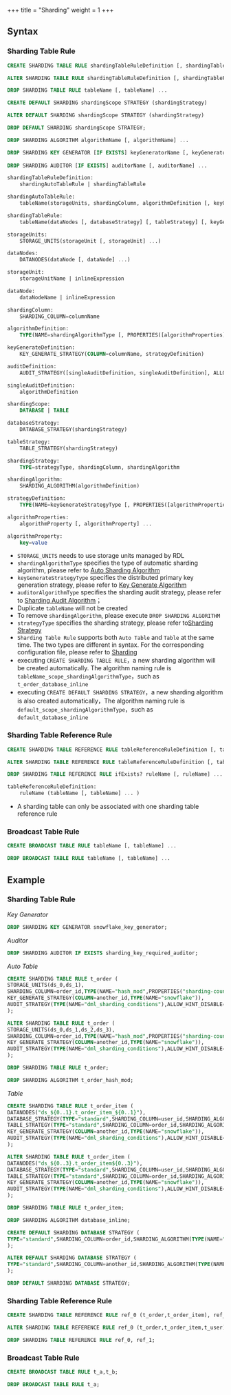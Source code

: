+++
title = "Sharding"
weight = 1
+++

## Syntax

### Sharding Table Rule

```sql
CREATE SHARDING TABLE RULE shardingTableRuleDefinition [, shardingTableRuleDefinition] ...

ALTER SHARDING TABLE RULE shardingTableRuleDefinition [, shardingTableRuleDefinition] ...

DROP SHARDING TABLE RULE tableName [, tableName] ...

CREATE DEFAULT SHARDING shardingScope STRATEGY (shardingStrategy)

ALTER DEFAULT SHARDING shardingScope STRATEGY (shardingStrategy)

DROP DEFAULT SHARDING shardingScope STRATEGY;

DROP SHARDING ALGORITHM algorithmName [, algorithmName] ...

DROP SHARDING KEY GENERATOR [IF EXISTS] keyGeneratorName [, keyGeneratorName] ...
    
DROP SHARDING AUDITOR [IF EXISTS] auditorName [, auditorName] ...

shardingTableRuleDefinition:
    shardingAutoTableRule | shardingTableRule

shardingAutoTableRule:
    tableName(storageUnits, shardingColumn, algorithmDefinition [, keyGenerateDefinition] [, auditDefinition])

shardingTableRule:
    tableName(dataNodes [, databaseStrategy] [, tableStrategy] [, keyGenerateDefinition] [, auditDefinition])

storageUnits:
    STORAGE_UNITS(storageUnit [, storageUnit] ...)

dataNodes:
    DATANODES(dataNode [, dataNode] ...)

storageUnit:
    storageUnitName | inlineExpression

dataNode:
    dataNodeName | inlineExpression

shardingColumn:
    SHARDING_COLUMN=columnName

algorithmDefinition:
    TYPE(NAME=shardingAlgorithmType [, PROPERTIES([algorithmProperties])])

keyGenerateDefinition:
    KEY_GENERATE_STRATEGY(COLUMN=columnName, strategyDefinition)

auditDefinition:
    AUDIT_STRATEGY([singleAuditDefinition, singleAuditDefinition], ALLOW_HINT_DISABLE=true)

singleAuditDefinition:
    algorithmDefinition

shardingScope:
    DATABASE | TABLE

databaseStrategy:
    DATABASE_STRATEGY(shardingStrategy)

tableStrategy:
    TABLE_STRATEGY(shardingStrategy)

shardingStrategy:
    TYPE=strategyType, shardingColumn, shardingAlgorithm

shardingAlgorithm:
    SHARDING_ALGORITHM(algorithmDefinition)

strategyDefinition:
    TYPE(NAME=keyGenerateStrategyType [, PROPERTIES([algorithmProperties])])

algorithmProperties:
    algorithmProperty [, algorithmProperty] ...

algorithmProperty:
    key=value
```
- `STORAGE_UNITS` needs to use storage units managed by RDL
- `shardingAlgorithmType` specifies the type of automatic sharding algorithm, please refer to [Auto Sharding Algorithm](/en/user-manual/common-config/builtin-algorithm/sharding/)
- `keyGenerateStrategyType` specifies the distributed primary key generation strategy, please refer to [Key Generate Algorithm](/en/user-manual/common-config/builtin-algorithm/keygen/)
- `auditorAlgorithmType` specifies the sharding audit strategy, please refer to [Sharding Audit Algorithm](/cn/user-manual/common-config/builtin-algorithm/audit/)；
- Duplicate `tableName` will not be created
- To remove `shardingAlgorithm`, please execute `DROP SHARDING ALGORITHM`
- `strategyType` specifies the sharding strategy, please refer to[Sharding Strategy](/en/features/sharding/concept/sharding/#sharding-strategy)
- `Sharding Table Rule` supports both `Auto Table` and `Table` at the same time. The two types are different in syntax. For the corresponding configuration file, please refer to [Sharding](/en/user-manual/shardingsphere-jdbc/yaml-config/rules/sharding/)
- executing `CREATE SHARDING TABLE RULE`，a new sharding algorithm will be created automatically. The algorithm naming rule is `tableName_scope_shardingAlgorithmType`，such as `t_order_database_inline`
- executing `CREATE DEFAULT SHARDING STRATEGY`，a new sharding algorithm is also created automatically，The algorithm naming rule is `default_scope_shardingAlgorithmType`，such as `default_database_inline`

### Sharding Table Reference Rule

```sql
CREATE SHARDING TABLE REFERENCE RULE tableReferenceRuleDefinition [, tableReferenceRuleDefinition] ...

ALTER SHARDING TABLE REFERENCE RULE tableReferenceRuleDefinition [, tableReferenceRuleDefinition] ...

DROP SHARDING TABLE REFERENCE RULE ifExists? ruleName [, ruleName] ...

tableReferenceRuleDefinition:
    ruleName (tableName [, tableName] ... )
```
- A sharding table can only be associated with one sharding table reference rule

### Broadcast Table Rule

```sql
CREATE BROADCAST TABLE RULE tableName [, tableName] ...

DROP BROADCAST TABLE RULE tableName [, tableName] ...
```

## Example

### Sharding Table Rule

*Key Generator*

```sql
DROP SHARDING KEY GENERATOR snowflake_key_generator;
```

*Auditor*

```sql
DROP SHARDING AUDITOR IF EXISTS sharding_key_required_auditor;
```

*Auto Table*
```sql
CREATE SHARDING TABLE RULE t_order (
STORAGE_UNITS(ds_0,ds_1),
SHARDING_COLUMN=order_id,TYPE(NAME="hash_mod",PROPERTIES("sharding-count"="4")),
KEY_GENERATE_STRATEGY(COLUMN=another_id,TYPE(NAME="snowflake")),
AUDIT_STRATEGY(TYPE(NAME="dml_sharding_conditions"),ALLOW_HINT_DISABLE=true)
);

ALTER SHARDING TABLE RULE t_order (
STORAGE_UNITS(ds_0,ds_1,ds_2,ds_3),
SHARDING_COLUMN=order_id,TYPE(NAME="hash_mod",PROPERTIES("sharding-count"="16")),
KEY_GENERATE_STRATEGY(COLUMN=another_id,TYPE(NAME="snowflake")),
AUDIT_STRATEGY(TYPE(NAME="dml_sharding_conditions"),ALLOW_HINT_DISABLE=true)
);

DROP SHARDING TABLE RULE t_order;

DROP SHARDING ALGORITHM t_order_hash_mod;
```

*Table*

```sql
CREATE SHARDING TABLE RULE t_order_item (
DATANODES("ds_${0..1}.t_order_item_${0..1}"),
DATABASE_STRATEGY(TYPE="standard",SHARDING_COLUMN=user_id,SHARDING_ALGORITHM(TYPE(NAME="inline",PROPERTIES("algorithm-expression"="ds_${user_id % 2}")))),
TABLE_STRATEGY(TYPE="standard",SHARDING_COLUMN=order_id,SHARDING_ALGORITHM(TYPE(NAME="inline",PROPERTIES("algorithm-expression"="t_order_item_${order_id % 2}")))),
KEY_GENERATE_STRATEGY(COLUMN=another_id,TYPE(NAME="snowflake")),
AUDIT_STRATEGY(TYPE(NAME="dml_sharding_conditions"),ALLOW_HINT_DISABLE=true)
);

ALTER SHARDING TABLE RULE t_order_item (
DATANODES("ds_${0..3}.t_order_item${0..3}"),
DATABASE_STRATEGY(TYPE="standard",SHARDING_COLUMN=user_id,SHARDING_ALGORITHM(TYPE(NAME="inline",PROPERTIES("algorithm-expression"="ds_${user_id % 4}")))),
TABLE_STRATEGY(TYPE="standard",SHARDING_COLUMN=order_id,SHARDING_ALGORITHM(TYPE(NAME="inline",PROPERTIES("algorithm-expression"="t_order_item_${order_id % 4}")))),
KEY_GENERATE_STRATEGY(COLUMN=another_id,TYPE(NAME="snowflake")),
AUDIT_STRATEGY(TYPE(NAME="dml_sharding_conditions"),ALLOW_HINT_DISABLE=true)
);

DROP SHARDING TABLE RULE t_order_item;

DROP SHARDING ALGORITHM database_inline;

CREATE DEFAULT SHARDING DATABASE STRATEGY (
TYPE="standard",SHARDING_COLUMN=order_id,SHARDING_ALGORITHM(TYPE(NAME="inline",PROPERTIES("algorithm-expression"="ds_${order_id % 2}")))
);

ALTER DEFAULT SHARDING DATABASE STRATEGY (
TYPE="standard",SHARDING_COLUMN=another_id,SHARDING_ALGORITHM(TYPE(NAME="inline",PROPERTIES("algorithm-expression"="ds_${another_id % 2}")))
);

DROP DEFAULT SHARDING DATABASE STRATEGY;
```

### Sharding Table Reference Rule

```sql
CREATE SHARDING TABLE REFERENCE RULE ref_0 (t_order,t_order_item), ref_1 (t_1,t_2);

ALTER SHARDING TABLE REFERENCE RULE ref_0 (t_order,t_order_item,t_user);

DROP SHARDING TABLE REFERENCE RULE ref_0, ref_1;
```

### Broadcast Table Rule

```sql
CREATE BROADCAST TABLE RULE t_a,t_b;

DROP BROADCAST TABLE RULE t_a;
```
